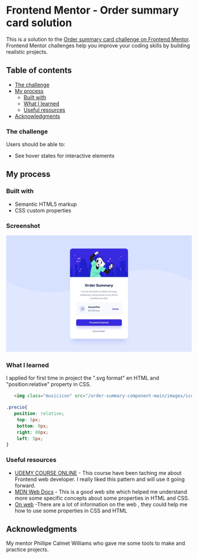# Frontend Mentor - Order summary card solution

This is a solution to the [Order summary card challenge on Frontend Mentor](https://www.frontendmentor.io/challenges/order-summary-component-QlPmajDUj). Frontend Mentor challenges help you improve your coding skills by building realistic projects. 

## Table of contents

  - [The challenge](#the-challenge)
- [My process](#my-process)
  - [Built with](#built-with)
  - [What I learned](#what-i-learned)
  - [Useful resources](#useful-resources)
- [Acknowledgments](#acknowledgments)


### The challenge

Users should be able to:

- See hover states for interactive elements

## My process

### Built with

- Semantic HTML5 markup
- CSS custom properties

### Screenshot

<img src="/design/desktop-design.jpg">

### What I learned

I applied for first time in project the ".svg format" en HTML and  "position:relative" property in CSS. 

```html
   <img class="musicicon" src="/order-summary-component-main/images/icon-music.svg">
```

```css
.precio{
   position: relative;
    top: 5px;
    bottom: 0px;
    right: 80px;
    left: 5px;
}
```


### Useful resources

- [UDEMY COURSE ONLINE](https://www.udemy.com/course/universidad-desarrollo-web-moderno-html-css-javascript-html5-css3/learn/lecture/25973108?start=90#overview) - This course have been taching me about Frontend web developer. I really liked this pattern and will use it going forward.
- [MDN Web Docs](https://www.udemy.com/course/universidad-desarrollo-web-moderno-html-css-javascript-html5-css3/learn/lecture/25973108?start=90#overview) - This is a good web site which helped me understand more some specific concepts about some properties in HTML and CSS.
- [On web]() -There are a lot of information on the web , they could help me how to use some properties in CSS and HTML


## Acknowledgments

My mentor Phillipe Calmet Williams who gave me some tools to make  and practice projects.
